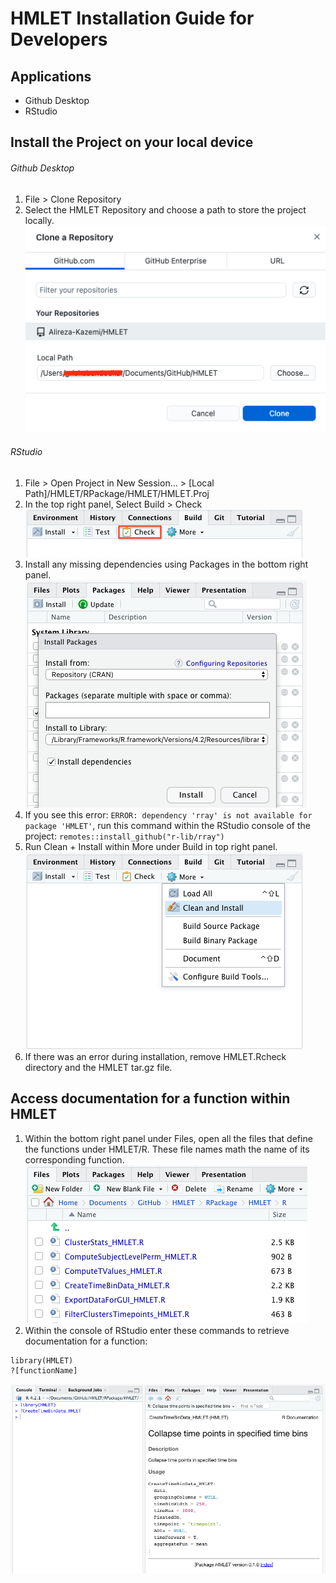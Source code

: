 # HMLET Installation Guide for Developers

## Applications
* Github Desktop
* RStudio 

## Install the Project on your local device 
###### Github Desktop
1. File > Clone Repository 
2. Select the HMLET Repository and choose a path to store the project locally. 
![github_1](README_imgs/github_1.png)
![github_2](README_imgs/github_2.png)

###### RStudio 
1. File > Open Project in New Session... > [Local Path]/HMLET/RPackage/HMLET/HMLET.Proj
2. In the top right panel, Select Build > Check
![RStudio_1](README_imgs/RStudio_1.png)
3. Install any missing dependencies using Packages in the bottom right panel. 
![RStudio_2](README_imgs/RStudio_2.png)
4. If you see this error: `ERROR: dependency 'rray' is not available for package 'HMLET'`, run this command within the RStudio console of the project: `remotes::install_github("r-lib/rray")`
5. Run Clean + Install within More under Build in top right panel. 
![RStudio_3](README_imgs/RStudio_3.png)
6. If there was an error during installation, remove HMLET.Rcheck directory and the HMLET tar.gz file. 

## Access documentation for a function within HMLET 
1. Within the bottom right panel under Files, open all the files that define the functions under HMLET/R. These file names math the name of its corresponding function. 
![documentation_1](README_imgs/documentation_1.png)
2. Within the console of RStudio enter these commands to retrieve documentation for a function:
```
library(HMLET)
?[functionName]
```
![documentation_2](README_imgs/documentation_2.png)

